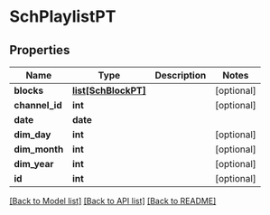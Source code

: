 # SchPlaylistPT

## Properties
Name | Type | Description | Notes
------------ | ------------- | ------------- | -------------
**blocks** | [**list[SchBlockPT]**](SchBlockPT.md) |  | [optional] 
**channel_id** | **int** |  | [optional] 
**date** | **date** |  | 
**dim_day** | **int** |  | [optional] 
**dim_month** | **int** |  | [optional] 
**dim_year** | **int** |  | [optional] 
**id** | **int** |  | [optional] 

[[Back to Model list]](../README.md#documentation-for-models) [[Back to API list]](../README.md#documentation-for-api-endpoints) [[Back to README]](../README.md)


